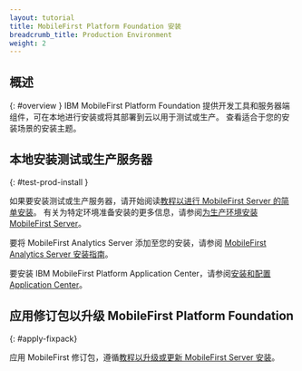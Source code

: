 ```yaml
---
layout: tutorial
title: MobileFirst Platform Foundation 安装
breadcrumb_title: Production Environment
weight: 2
---
```

<!-- NLS_CHARSET=UTF-8 -->
## 概述
{: #overview }
IBM MobileFirst Platform Foundation 提供开发工具和服务器端组件，可在本地进行安装或将其部署到云以用于测试或生产。 查看适合于您的安装场景的安装主题。

## 本地安装测试或生产服务器
{: #test-prod-install }

如果要安装测试或生产服务器，请开始阅读[教程以进行 MobileFirst Server 的简单安装](simple-install/)。 有关为特定环境准备安装的更多信息，请参阅[为生产环境安装 MobileFirst Server](prod-env/)。

要将 MobileFirst Analytics Server 添加至您的安装，请参阅 [MobileFirst Analytics Server 安装指南](analytics/)。

要安装 IBM MobileFirst Platform Application Center，请参阅[安装和配置 Application Center](appcenter/)。

## 应用修订包以升级 MobileFirst Platform Foundation
{: #apply-fixpack}

应用 MobileFirst 修订包，遵循[教程以升级或更新 MobileFirst Server 安装](update)。
